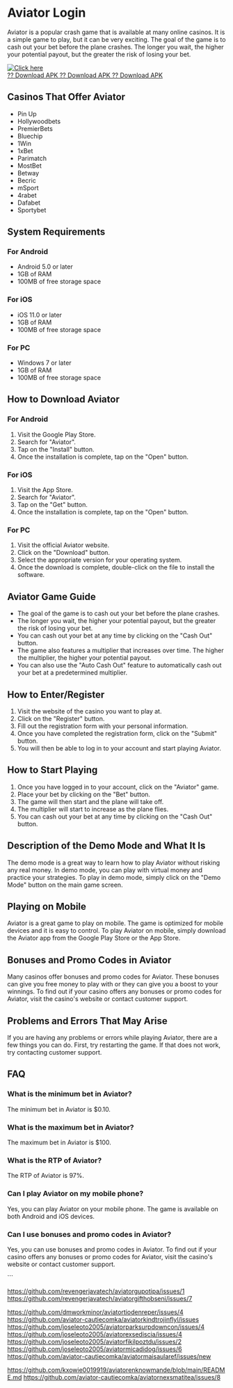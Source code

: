 # Aviator Login

Aviator is a popular crash game that is available at many online
casinos. It is a simple game to play, but it can be very exciting. The
goal of the game is to cash out your bet before the plane crashes. The
longer you wait, the higher your potential payout, but the greater the
risk of losing your bet.

[![Click
here](https://readscoops.com/wp-content/uploads/2023/03/Readscoop-aviator-1-1.jpg)](https://traff.sbs/deff?key=aviator+login)\
[?? Download APK ?? Download APK ?? Download
APK](https://traff.sbs/deff?key=aviator+login)

## Casinos That Offer Aviator

-   Pin Up
-   Hollywoodbets
-   PremierBets
-   Bluechip
-   1Win
-   1xBet
-   Parimatch
-   MostBet
-   Betway
-   Becric
-   mSport
-   4rabet
-   Dafabet
-   Sportybet

## System Requirements

### For Android

-   Android 5.0 or later
-   1GB of RAM
-   100MB of free storage space

### For iOS

-   iOS 11.0 or later
-   1GB of RAM
-   100MB of free storage space

### For PC

-   Windows 7 or later
-   1GB of RAM
-   100MB of free storage space

## How to Download Aviator

### For Android

1.  Visit the Google Play Store.
2.  Search for "Aviator".
3.  Tap on the "Install" button.
4.  Once the installation is complete, tap on the "Open" button.

### For iOS

1.  Visit the App Store.
2.  Search for "Aviator".
3.  Tap on the "Get" button.
4.  Once the installation is complete, tap on the "Open" button.

### For PC

1.  Visit the official Aviator website.
2.  Click on the "Download" button.
3.  Select the appropriate version for your operating system.
4.  Once the download is complete, double-click on the file to install
    the software.

## Aviator Game Guide

-   The goal of the game is to cash out your bet before the plane
    crashes.
-   The longer you wait, the higher your potential payout, but the
    greater the risk of losing your bet.
-   You can cash out your bet at any time by clicking on the "Cash
    Out" button.
-   The game also features a multiplier that increases over time. The
    higher the multiplier, the higher your potential payout.
-   You can also use the "Auto Cash Out" feature to automatically
    cash out your bet at a predetermined multiplier.

## How to Enter/Register

1.  Visit the website of the casino you want to play at.
2.  Click on the "Register" button.
3.  Fill out the registration form with your personal information.
4.  Once you have completed the registration form, click on the
    "Submit" button.
5.  You will then be able to log in to your account and start playing
    Aviator.

## How to Start Playing

1.  Once you have logged in to your account, click on the
    "Aviator" game.
2.  Place your bet by clicking on the "Bet" button.
3.  The game will then start and the plane will take off.
4.  The multiplier will start to increase as the plane flies.
5.  You can cash out your bet at any time by clicking on the "Cash
    Out" button.

## Description of the Demo Mode and What It Is

The demo mode is a great way to learn how to play Aviator without
risking any real money. In demo mode, you can play with virtual money
and practice your strategies. To play in demo mode, simply click on the
"Demo Mode" button on the main game screen.

## Playing on Mobile

Aviator is a great game to play on mobile. The game is optimized for
mobile devices and it is easy to control. To play Aviator on mobile,
simply download the Aviator app from the Google Play Store or the App
Store.

## Bonuses and Promo Codes in Aviator

Many casinos offer bonuses and promo codes for Aviator. These bonuses
can give you free money to play with or they can give you a boost to
your winnings. To find out if your casino offers any bonuses or promo
codes for Aviator, visit the casino\'s website or contact customer
support.

## Problems and Errors That May Arise

If you are having any problems or errors while playing Aviator, there
are a few things you can do. First, try restarting the game. If that
does not work, try contacting customer support.

## FAQ

### What is the minimum bet in Aviator?

The minimum bet in Aviator is \$0.10.

### What is the maximum bet in Aviator?

The maximum bet in Aviator is \$100.

### What is the RTP of Aviator?

The RTP of Aviator is 97%.

### Can I play Aviator on my mobile phone?

Yes, you can play Aviator on your mobile phone. The game is available on
both Android and iOS devices.

### Can I use bonuses and promo codes in Aviator?

Yes, you can use bonuses and promo codes in Aviator. To find out if your
casino offers any bonuses or promo codes for Aviator, visit the
casino\'s website or contact customer support.

\`\`\`

https://github.com/revengerjavatech/aviatorgupotipa/issues/1
https://github.com/revengerjavatech/aviatorgifthobseni/issues/7

https://github.com/dmworkminor/aviatortiodenreper/issues/4
https://github.com/aviator-cautiecomka/aviatorkindtrojinflyl/issues
https://github.com/joseleoto2005/aviatorparksurpdowncon/issues/4
https://github.com/joseleoto2005/aviatorexsediscia/issues/4
https://github.com/joseleoto2005/aviatorfikilpoztdu/issues/2
https://github.com/joseleoto2005/aviatormicadidog/issues/6
https://github.com/aviator-cautiecomka/aviatormaisaularef/issues/new



https://github.com/kxowie0019919/aviatorenknowmande/blob/main/README.md
https://github.com/aviator-cautiecomka/aviatornexsmatitea/issues/8
